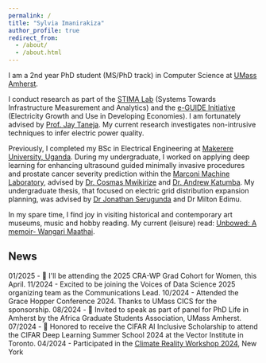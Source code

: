 ```yaml
---
permalink: /
title: "Sylvia Imanirakiza"
author_profile: true
redirect_from: 
  - /about/
  - /about.html
---
```


I am a 2nd year PhD student (MS/PhD track) in Computer Science  at [UMass Amherst](https://www.cics.umass.edu/). 

I conduct research as part of the [STIMA Lab](https://websites.umass.edu/jtaneja/) (Systems Towards Infrastructure Measurement and Analytics) and the [e-GUIDE Initiative](https://eguide.io/) (Electricity Growth and Use in Developing Economies). I am fortunately advised by [Prof. Jay Taneja](https://websites.umass.edu/jtaneja/). My current research investigates non-intrusive techniques to infer electric power quality.
 
Previously, I completed my BSc in Electrical Engineering at [Makerere University, Uganda](https://mak.ac.ug/). During my undergraduate, I worked on applying deep learning for enhancing ultrasound guided minimally invasive procedures and prostate cancer severity prediction within the [Marconi Machine Laboratory](https://marconilab.org/), advised by [Dr. Cosmas Mwikirize](https://scholar.google.com/citations?user=9rlsHzoAAAAJ&hl=en) and [Dr. Andrew Katumba](https://scholar.google.be/citations?user=APqcOhAAAAAJ&hl=en). My undergraduate thesis, that focused on electric grid distribution expansion planning, was advised by [Dr Jonathan Serugunda](https://scholar.google.com/citations?user=oeuuubUAAAAJ&hl=en) and Dr Milton Edimu.


In my spare time, I find joy in visiting historical and contemporary art museums, music and hobby reading. My current (leisure) read: [Unbowed: A memoir- Wangari Maathai](https://www.goodreads.com/book/show/201111.Unbowed).

## News

01/2025 - 🚀 I'll be attending the 2025 CRA-WP Grad Cohort for Women, this April.
11/2024 - Excited to be joining the Voices of Data Science 2025 organizing team as the Communications Lead.
10/2024 - Attended the Grace Hopper Conference 2024. Thanks to UMass CICS for the sponsorship.
08/2024 - 🎤 Invited to speak as part of panel for PhD Life in Amherst by the Africa Graduate Students Association, UMass Amherst.
07/2024 - 🚀 Honored to receive the CIFAR AI Inclusive Scholarship to attend the CIFAR Deep Learning Summer School 2024 at the Vector Institute in Toronto.
04/2024 - Participated in the [Climate Reality Workshop 2024](https://www.climaterealityproject.org/new-york), New York





